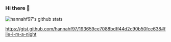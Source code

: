 ### Hi there 👋

![hannahf97's github stats](https://github-readme-stats.vercel.app/api?username=hannahf97&hide=stars&show_icons=true&theme=merko)

https://gist.github.com/hannahf97/193659ce7088bdff44d2c90b50fce638#file-i-m-a-night

<!--
**hannahf97/hannahf97** is a ✨ _special_ ✨ repository because its `README.md` (this file) appears on your GitHub profile.

Here are some ideas to get you started:

- 🔭 I’m currently working on ...
- 🌱 I’m currently learning ...
- 👯 I’m looking to collaborate on ...
- 🤔 I’m looking for help with ...
- 💬 Ask me about ...
- 📫 How to reach me: ...
- 😄 Pronouns: ...
- ⚡ Fun fact: ...
-->

